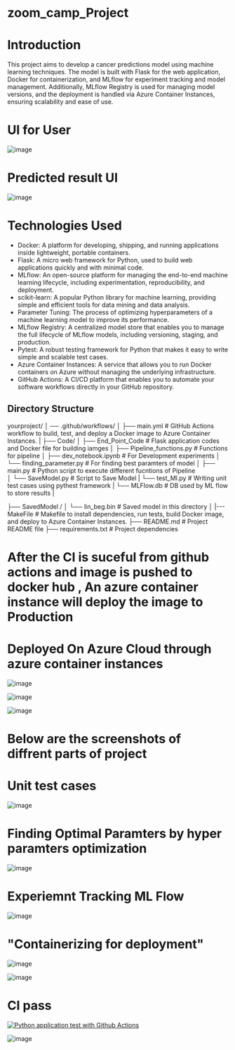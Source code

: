 # zoom_camp_Project

# Introduction
This project aims to develop a cancer predictions model using machine learning techniques. The model is built with Flask for the web application, Docker for containerization, and MLflow for experiment tracking and model management. Additionally, MLflow Registry is used for managing model versions, and the deployment is handled via Azure Container Instances, ensuring scalability and ease of use.

# UI for User 

![image](https://github.com/AkashPatel-1996/zoom_camp_Project/assets/84029971/09455608-d3ff-459c-a1cd-2a95d947e226)

# Predicted result UI

![image](https://github.com/AkashPatel-1996/zoom_camp_Project/assets/84029971/6ad3232e-ae20-4666-a52b-c1648415bf73)




# Technologies Used

* Docker: A platform for developing, shipping, and running applications inside lightweight, portable containers.
* Flask: A micro web framework for Python, used to build web applications quickly and with minimal code.
* MLflow: An open-source platform for managing the end-to-end machine learning lifecycle, including experimentation, reproducibility, and deployment.
* scikit-learn: A popular Python library for machine learning, providing simple and efficient tools for data mining and data analysis.
* Parameter Tuning: The process of optimizing hyperparameters of a machine learning model to improve its performance.
* MLflow Registry: A centralized model store that enables you to manage the full lifecycle of MLflow models, including versioning, staging, and production.
* Pytest: A robust testing framework for Python that makes it easy to write simple and scalable test cases.
* Azure Container Instances: A service that allows you to run Docker containers on Azure without managing the underlying infrastructure.
* GitHub Actions: A CI/CD platform that enables you to automate your software workflows directly in your GitHub repository.


## Directory Structure

yourproject/
│ ── .github/workflows/
│   ├── main.yml            #  GitHub Actions workflow to build, test, and deploy a Docker image to Azure Container Instances.
|
├── Code/
│   ├── End_Point_Code           # Flask application codes and Docker file for building iamges
│   ├── Pipeline_functions.py    # Functions for pipeline
│   ├── dev_notebook.ipynb      # For Development experiments
│   └── finding_parameter.py    #  For finding best paramters of model
│   ├──  main.py                 # Python script to execute different fucntions of Pipeline              
│   └──  SaveModel.py             # Script to Save Model
|   └──  test_Ml.py             #  Writing unit test cases using pythest framework
|   └──  MLFlow.db          #  DB used by ML flow to store results
|

├── SavedModel /
│   └── lin_beg.bin  # Saved model in this directory
│
|--- MakeFile  # Makefile to install dependencies, run tests, build Docker image, and deploy to Azure Container Instances.
├── README.md             # Project README file
├── requirements.txt      # Project dependencies


# After the CI is suceful from github actions and image is pushed to docker hub , An azure container instance will deploy the image to Production

# Deployed On Azure Cloud through azure container instances

![image](https://github.com/AkashPatel-1996/zoom_camp_Project/assets/84029971/bdb6c229-6878-4181-9e50-9dabbb2c3b2a)

![image](https://github.com/AkashPatel-1996/zoom_camp_Project/assets/84029971/d60b3f07-8bbe-4059-a5c4-ac2849cdf01a)


![image](https://github.com/AkashPatel-1996/zoom_camp_Project/assets/84029971/4c9a1965-5376-48b0-a320-9e639f4bd655)


# Below are the screenshots of diffrent parts of project

# Unit test cases

![image](https://github.com/AkashPatel-1996/zoom_camp_Project/assets/84029971/7d4d141b-fd76-4a3d-8d1f-6f83bd7c4579)


# Finding Optimal Paramters by hyper paramters optimization

![image](https://github.com/AkashPatel-1996/zoom_camp_Project/assets/84029971/906b4ad5-f9d9-4ca5-9908-65ffb1a91a8f)


# Experiemnt Tracking ML Flow

![image](https://github.com/AkashPatel-1996/zoom_camp_Project/assets/84029971/e529d38b-737d-446b-b8dd-0c774ba42d54)



# "Containerizing for deployment"


![image](https://github.com/AkashPatel-1996/zoom_camp_Project/assets/84029971/9b4805de-2f1d-41bd-a945-4470b852f46b)


![image](https://github.com/AkashPatel-1996/zoom_camp_Project/assets/84029971/f5ce73b0-78de-4b70-b50e-75a1a8e1ab39)


# CI pass

[![Python application test with Github Actions](https://github.com/AkashPatel-1996/zoom_camp_Project/actions/workflows/main.yml/badge.svg)](https://github.com/AkashPatel-1996/zoom_camp_Project/actions/workflows/main.yml)

![image](https://github.com/AkashPatel-1996/zoom_camp_Project/assets/84029971/df958a24-55e4-4274-92f7-382b120175cb)



 


